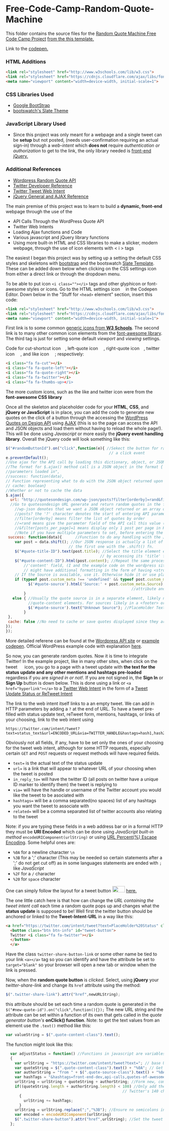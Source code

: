 # Free-Code-Camp-Random-Quote-Machine
This folder contains the source files for the <a href="https://www.freecodecamp.com/challenges/build-a-random-quote-machine">Random Quote Machine Free Code Camp Project</a> <a href="https://codepen.io/FreeCodeCamp/full/ONjoLe/">from the this template.</a>

Link to the <a href="http://codepen.io/joshpas4991/full/JbqXwp/">codepen.</a>

### HTML Additions
```html
<link rel="stylesheet" href="http://www.w3schools.com/lib/w3.css">
<link rel="stylesheet" href="https://cdnjs.cloudflare.com/ajax/libs/font-awesome/4.7.0/css/font-awesome.min.css">
<meta name="viewport" content="width=device-width, initial-scale=1">
```

### CSS Libraries Used
* <a href="http://getbootstrap.com/css">Google BootStrap</a>
* <a href="https://bootswatch.com/slate/bootstrap.min.css">bootswatch's Slate Theme</a>

### JavaScript Library Used
* Since this project was only meant for a webpage and a single tweet can be <strong>setup</strong> but not posted, (needs user-confirmation requiring an actual sign-in) through a <em>web-intent</em> which <strong>does not</strong> require <em>authentication or authorization</em> to get to the link, the only library needed is <a href="https://cdnjs.cloudflare.com/ajax/libs/jquery/3.1.0/jquery.min.js">front-end jQuery.</a>

### Additional References
* <a href="https://quotesondesign.com/api-v4-0/">Wordpress Random Quote API</a>
* <a href="https://cdnjs.cloudflare.com/ajax/libs/jquery/3.1.0/jquery.min.js">Twitter Developer Reference</a>
* <a href="https://dev.twitter.com/web/tweet-button/web-intent">Twitter Tweet Web Intent</a>
* <a href="http://www.w3schools.com/jquery/jquery_ref_ajax.asp">jQuery General and AJAX Reference</a>

The main premise of this project was to learn to build a <strong>dynamic, front-end</strong> webpage through the use of the
<ul>
<li>API Calls Through the WordPress Quote API</li>
<li>Twitter Web Intents</li>
<li>Loading Ajax functions and Code</li>
<li>Various javascript and jQuery library functions</li>
<li>Using more built-in HTML and CSS libraries to make a slicker, modern webpage, through the use of icon elements with &lt i &gt  tags</li> 
</ul>

The easiest I began this project was by setting up a setting the default CSS styles and skeletons with <a href="http://getbootstrap.com/css/">bootstrap</a> and the bootswatch <a href="https://bootswatch.com/slate/">Slate Template</a>. These can be added down below when clicking on the CSS settings icon <img src="http://image.flaticon.com/icons/svg/17/17214.svg" width="10" height="10"> from either a direct link or through the dropdown menu.

To be able to put icon `<i class=""></i>` tags and other glyphicon or font-awesome styles or icons. Go to the HTML settings icon <img src="http://image.flaticon.com/icons/svg/17/17214.svg" width="10" height="10"> in the Codepen Editor. Down below in the "Stuff for `<head>` element" section, insert this code:
```html
<link rel="stylesheet" href="http://www.w3schools.com/lib/w3.css">
<link rel="stylesheet" href="https://cdnjs.cloudflare.com/ajax/libs/font-awesome/4.7.0/css/font-awesome.min.css">
<meta name="viewport" content="width=device-width, initial-scale=1">
```
First link is to some common <a href="http://www.w3schools.com/icons/">generic icons from <strong>W3 Schools</strong></a>.
The second link is to many other common icon elements from the <a href="http://fontawesome.io/icons/">font-awesome library</a>.
The third tag is just for setting some default <em>viewport</em> and <em>viewing</em> settings.

Code for cut-shortcut icon <img src="https://cdn3.iconfinder.com/data/icons/google-material-design-icons/48/ic_content_cut_48px-128.png" height="10" width="10">, left-quote icon <img src="https://image.freepik.com/free-icon/quote-left_318-42188.jpg" height="10" width="10"> , right-quote icon <img src="https://upload.wikimedia.org/wikipedia/commons/thumb/f/fc/Quote_right_font_awesome.svg/512px-Quote_right_font_awesome.svg.png" height="10" width="10">, twitter icon <img src="https://cdn1.iconfinder.com/data/icons/logotypes/32/twitter-128.png" height="15" width="15">, and like icon <img src="https://d30y9cdsu7xlg0.cloudfront.net/png/70801-200.png" height="15" width="15">; respectively:
```html
<i class="fa fa-cut"></i>
<i class="fa fa-quote-left"></i>
<i class="fa fa-quote-right"></i>
<i class="fa fa-twitter"></i>
<i class="fa fa-thumbs-up></i>
```
The more custom icons, such as the like and twitter icon were from the <strong>font-awesome CSS library</strong>

Once all the skeleton and placeholder code for your <strong>HTML</strong>, <strong>CSS</strong>, and <strong>jQuery or JavaScript</strong> is in place, you can add the code to generate new quotes on the click of a button through the accessing the <a href="https://quotesondesign.com/api-v4-0/">WordPress Quotes on Design API</a> using <a href="http://www.w3schools.com/jquery/jquery_ref_ajax.asp">AJAX</a> (this is so the page can access the API and JSON objects and load them without having to reload the whole page!). This will be done using <em>Javascript</em> or more easily the <strong>jQuery event handling library</strong>. Overall the jQuery code will look something like this:
```javascript
$("#randomButtonId").on("click",function(e){ //Sekect the button for random quotes by its UNIQUE id attribute and activate this function 
                                              // a click event
e.preventDefault();
//Use ajax for the API call by loading this dictionary, object, or JSON object into its parameters
//The format for $.ajax() method call is a JSON object in the format { url: "a string representing the HTTP API request with all needed
//parameters loaded in", 
//success: function(data),
// Function representing what to do with the JSON object returned upon a successful HTTP API Query
// cache: boolean}
//Whether or not to cache the data
$.ajax({
  url: "http://quotesondesign.com/wp-json/posts?filter[orderby]=rand&filter[posts_per_page]=1",
  //Go to quotesondesign URL generate and return random quotes in the form of a JSON object(s).
    //wp-json denotes that we want a JSON object returned or an array of them
    //posts? the '?' character denotes the start of entering API parameters in our API function call
    //filter[orderby] means filter the list of quotes by order
    //=rand means give the parameter field of the API call this value (in this case, 'order' the quotes 'randomly')
    //&filter[posts_per_page]=1 means display only 1 post per page in HTTP response, 
    //Note if you have multiple parameters to set, before entering the next field to set, precede it with a '&' character
 success: function(data){      //Function to do any handling with the JSON object returned as a response
    var post = data.shift(); //Our JSON response is actually a list of quote JSON objects so if they are always generated at random just
                            // the first one with the .shift() fn.
    $("#quote-title-ID").text(post.title); //Select the title element either an <h1> element or its own <div> and set it to post's title
                                          // by accessing its 'title' field
    $("#quote-content-ID").html(post.content); //Repeat the same process for the element (either a <p> or <div> element) through post's
        //'content' field, (I and the example code on the wordpress site use the .html() element rather than .text() because the quote 
        // might have additional formatting in the form of having <strong>, <em> or other formatting tags.
    // If the Source is available, use it. Otherwise hide it or use placeholder text
    if (typeof post.custom_meta !== 'undefined' && typeof post.custom_meta.Source !== 'undefined') {
          $('#quote-source').html('Source:' + post.custom_meta.Source); //Get element where the quote-source is to be placed by its id
                                                        //attribute and set it to the post's source field
        } 
   else { //Usually the quote source is in a separate element, likely nested in the same block that has the quote-title and 
          //quote-content elements. For sources likely in a <footer> or <cite> element
          $('#quote-source').text("Unknown Source"); //PlaceHolder Text
        }
 },
 cache: false //No need to cache or save quotes displayed since they are to be changed at random anyway
});
});
```
More detailed referene can be found at the <a href="http://v2.wp-api.org/">Wordpress API site</a> or <a href="http://codepen.io/chriscoyier/pen/MwaXpq">example codepen</a>. Official WordPress example code with explanation <a href="https://quotesondesign.com/api-v4-0/ ">here</a>.

So now, you can generate random quotes. Now it is time to integrate Twitter!
In the example project, like in many other sites, when click on the tweet <img src="https://cdn1.iconfinder.com/data/icons/logotypes/32/twitter-128.png" height="15" width="15"> icon, you go to a page with a tweet update with <strong>the text for the status update and any other mentions and hashtags pre-loaded</strong> regardless if you are <em>signed in or not!</em>. If you are not signed in, the <strong>Sign In</strong> or <strong>Sign Up</strong> button is down below. This is done using a link or `<a href="hyperlink"></a>` to a <a href="https://dev.twitter.com/web/intents">Twitter Web Intent</a> in the form of a <a href="https://dev.twitter.com/web/tweet-button/web-intent">Tweet Update Status or ReTweet Intent</a> 

The link to the web intent itself links to a an empty tweet. We can add in HTTP parameters by adding a `?` at the end of URL. To have a tweet pre-filled with status update text, reTweet form, mentions, hashtags, or links of your choosing, link to the web intent using
```
https://twitter.com/intent/tweet?text=status_text&url=ENCODED_URL&via=TWITTER_HANDLE&hastags=hash1,hash2,hash3,etc&in_reply_to=TWEET_ID&related=COMMA_SEPARATED_LIST_OF_TWITTER_USERNAMES_RELATED
```
Obviously not all fields, if any, have to be set only the ones of your choosing for the tweet web intent, although for some HTTP requests, especially certain `GET` and `POST` requests or request methods will have required fields.
* `text=` is the actual text of the status update
* `url=` is a link that will appear to whatever URL of your choosing when the tweet is posted
* `in_reply_to=` will have the twitter ID (all posts on twitter have a unique ID marker to identify them) the tweet is replying to
* `via=` will have the handle or username of the Twitter account you would like the tweet to be asociated with
* `hashtags=` will be a comma separated(no spaces) list of any hashtags you want the tweet to associate with
* `related=` will be a comma separated list of twitter accounts also relating to the tweet

Note: if you are typing these fields in a web address bar or in a formal HTTP they must be <strong>URI Encoded</strong> which can be done using <em>JavaScript built-in method</em> `encodeURIComponent(urlString)` or using <a href="http://www.w3schools.com/tags/ref_urlencode.asp">URL Percent(%) Escape Encoding</a>. Some helpful ones are:
* `%0A` for a newline character `\n`
* `%3B` for a ';' character (This may be needed so certain statements after a ';' do not get cut off) as in some languages statements are ended with `;` like <em>JavaScript</em>
* `%2F` for a `/` character
* `%20` for `space` character

One can simply follow the layout for a tweet button <img src="https://static.addtoany.com/images/blog/tweet-button-2015.png" height="20" width="40"> <a href="https://dev.twitter.com/web/tweet-button">here.</a>

The one little catch here is that how can change the <em>URL containing the tweet intent call</em> each time a random quote pops up and changes what the <strong>status update</strong> is supposed to be! Well first the twitter button should be anchored or linked to the <strong>Tweet-Intent-URL</strong> in a way like this:
```html
<a href="https://twitter.com/intent/tweet?text=PlaceHolder%20Status" class="twitter-share-button-link" target="_blank">
  <button class="btn btn-info" id="tweet-button">
  Twitter <i class="fa fa-twitter"></i>
  </button>
  </a>
  ```
Have the class `twitter-share-button-link` or some other name be tied to your link `<a></a>` tag so you can identify and have 
the attribute be set to `target="blank"` so your browser will open a new tab or window when the link is pressed.

Now, when the <strong>random quote button</strong> is <em>clicked</em>. Select, using <strong>jQuery</strong> your <em>twitter-share-link</em> and change its `href` attribute using the method:
```javascript
$(".twitter-share-link").attr("href",newURLString);
```
this attribute should be set each time a random quote is generated in the `$("#new-quote-id").on("click",function(){});`
The new URL string and the attribute can be set within a function of its own that gets called in the <em>quote generator button's
</em> <strong>onClick() function</strong>. 
Note: to get the text values from an element use the `.text()` method like this:
```javascript
var valueString = $(".quote-content-class").text();
```

The function might look like this:
```javascript
  var adjustStatus = function() //Functions in javascript are variables 
  {
    var urlString = "https://twitter.com/intent/tweet?text="; // base URL
    var quoteString = $(".quote-content-class").text() + "%0A"; // Get text and add a newline \n character for formatting
    var authorString = "from " + $(".quote-source-class").text() + "%0A"; // Get source text
    var hashTags = "&hashtags=front-end-dev,api-calls,quotes-of-awesome"; //set hashtags= field
    urlString = urlString + quoteString + authorString; //Form new, complete URL
    if((quoteString.length + authorString.length) < 100) //Only add the hashtags to the tweet if it will not go over
                                                    // Twitter's 140 character limit
      {
        urlString += hashTags;
      }
    urlString = urlString.replace(";","%3B"); //Ensure no semicolons in the quote cause any interpretation issues by JavaScript
    var encoded = encodeURIComponent(urlString)
    $(".twitter-share-button").attr("href",urlString); //Set the tweet button's link to the new, updated URL
  };
```
